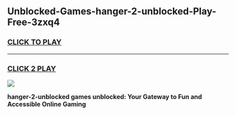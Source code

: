 
## Unblocked-Games-hanger-2-unblocked-Play-Free-3zxq4
<h3>
<a href="https://premium76.site?title=hanger-2-unblocked&ref=18A1">CLICK TO PLAY</a></h3>
<hr>

<h3>
<a href="https://premium76.site?title=hanger-2-unblocked&ref=18A1">CLICK 2 PLAY</a>
  
</h3>

<a href="https://premium76.site?title=hanger-2-unblocked&ref=18A1"><img src="https://clearcache.store/games.png"></a>


**hanger-2-unblocked games unblocked: Your Gateway to Fun and Accessible Online Gaming**
